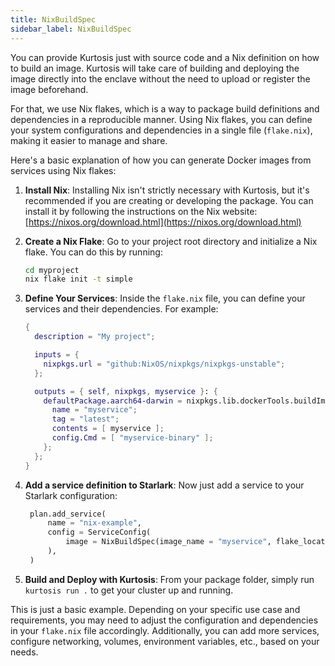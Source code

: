 ```yaml
---
title: NixBuildSpec
sidebar_label: NixBuildSpec
---
```


You can provide Kurtosis just with source code and a Nix definition on how to build an image. Kurtosis will take care of building and deploying the image directly into the enclave without the need to upload or register the image beforehand.

For that, we use Nix flakes, which is a way to package build definitions and dependencies in a reproducible manner. Using Nix flakes, you can define your system configurations and dependencies in a single file (`flake.nix`), making it easier to manage and share.

Here's a basic explanation of how you can generate Docker images from services using Nix flakes:

1. **Install Nix**: Installing Nix isn't strictly necessary with Kurtosis, but it's recommended if you are creating or developing the package. You can install it by following the instructions on the Nix website: [https://nixos.org/download.html](https://nixos.org/download.html)

2. **Create a Nix Flake**: Go to your project root directory and initialize a Nix flake. You can do this by running:
   ```bash
   cd myproject
   nix flake init -t simple
   ```

3. **Define Your Services**: Inside the `flake.nix` file, you can define your services and their dependencies. For example:
   ```nix
   {
     description = "My project";

     inputs = {
       nixpkgs.url = "github:NixOS/nixpkgs/nixpkgs-unstable";
     };

     outputs = { self, nixpkgs, myservice }: {
       defaultPackage.aarch64-darwin = nixpkgs.lib.dockerTools.buildImage {
         name = "myservice";
         tag = "latest";
         contents = [ myservice ];
         config.Cmd = [ "myservice-binary" ];
       };
     };
   }
   ```

4. **Add a service definition to Starlark**: Now just add a service to your Starlark configuration:
   ```python
    plan.add_service(
        name = "nix-example",
        config = ServiceConfig(
            image = NixBuildSpec(image_name = "myservice", flake_location_dir = ".", build_context_dir = "./"),
        ),
    )
   ```

5. **Build and Deploy with Kurtosis**: From your package folder, simply run `kurtosis run .` to get your cluster up and running.

This is just a basic example. Depending on your specific use case and requirements, you may need to adjust the configuration and dependencies in your `flake.nix` file accordingly. Additionally, you can add more services, configure networking, volumes, environment variables, etc., based on your needs.